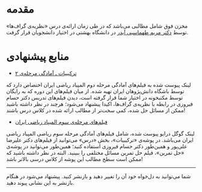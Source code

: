 # مقدمه
مخزن فوق شامل مطالبی می‌باشد که در طی زمان ارائه‌ی 
درس «نظریه‌ی گراف‌ها»  توسط [دکتر مریم طهماسبی آبدر](https://scholar.google.com/citations?user=GAmey8oAAAAJ&hl=en) 
در دانشگاه بهشتی 
در اختیار دانشجویان قرار گرفت. 

# منابع پیشنهادی
- [ترکیبیات ـ آمادگی مرحله‌ی ۲](https://maktabkhooneh.org/course/%D8%AA%D8%B1%DA%A9%DB%8C%D8%A8%DB%8C%D8%A7%D8%AA-%D8%A2%D9%85%D8%A7%D8%AF%DA%AF%DB%8C-%D9%85%D8%B1%D8%AD%D9%84%D9%87-%DB%B2-mk158/#chapter)

لینک پیوست شده به فیلم‌های آمادگی مرحله‌ دوم المپیاد ریاضی ایران اختصاص دارد که توسط باشگاه دانش‌پژوهان ایران تهیه شده. از میان فیلم‌های این دوره که به رایگان توسط مکتبخونه در اختیار شما قرار گرفته است، دیدن فیلم‌های تدریس دکتر حسام فیروزی در رابطه با نظریه‌ی گراف‌ها، اکیدا پیشنهاد می‌شود؛ هرچند در نظر داشته باشید ممکن از مسائل حل شده، کمی سخت‌تر از مطالب ارائه شده در کلاس درس باشند!

- [فیلم‌های مرحله‌ی سوم المیپاد ریاضی ایران](https://drive.google.com/drive/folders/1nQPCiQNcXYcfq9vMToFRSK6nHBia7P_N)

لینک گوگل‌ درایو پیوست شده، شامل فیلم‌های آمادگی مرحله سوم ریاضی المپیاد ریاضی ایران می‌باشد. در پوشه‌ی «ترکیبیات»، بخش «درس» می‌توانید از فیلم‌های دکتر علیرضا علی‌پور و همین‌طور دکتر حسام فیروزی استفاده کنید؛ همین‌طور می‌توانید در پوشه‌ی «حل تمرین»، فیلم حل تمرین مسائل مختلفی را ببینید. البته در نظر داشته باشید که ممکن است سطح مطالب این پوشه از کلاس درسی بالاتر باشد!

----
شما می‌توانید به دل‌خواه خود آن را تغییر دهید و بازنشر کنید.
پیشنهاد می‌شود در هنگام بازنشر به این نشانی پیوند دهید.


